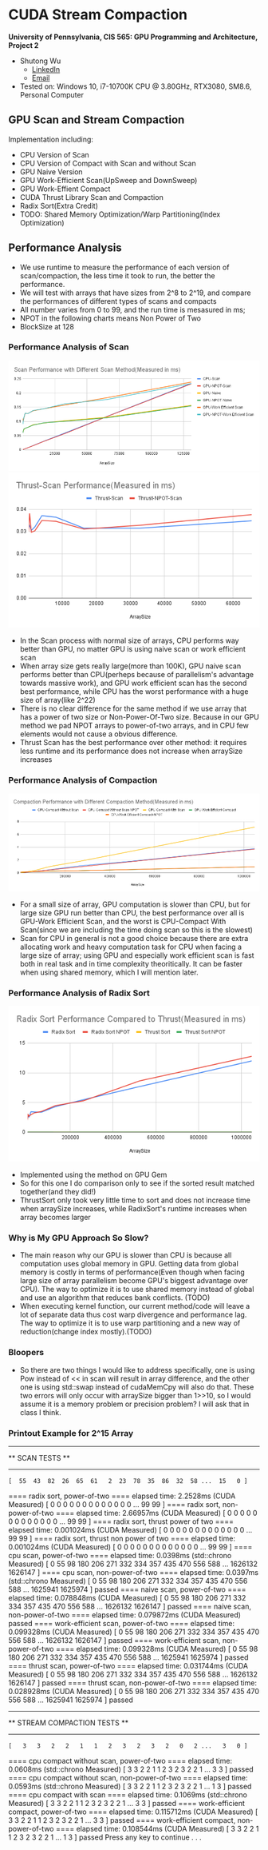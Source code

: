 CUDA Stream Compaction
======================

**University of Pennsylvania, CIS 565: GPU Programming and Architecture, Project 2**

* Shutong Wu
  * [LinkedIn](https://www.linkedin.com/in/shutong-wu-214043172/)
  * [Email](shutong@seas.uepnn.edu)
* Tested on: Windows 10, i7-10700K CPU @ 3.80GHz, RTX3080, SM8.6, Personal Computer 

## GPU Scan and Stream Compaction
Implementation including:
- CPU Version of Scan
- CPU Version of Compact with Scan and without Scan
- GPU Naive Version
- GPU Work-Efficient Scan(UpSweep and DownSweep)
- GPU Work-Effient Compact
- CUDA Thrust Library Scan and Compaction
- Radix Sort(Extra Credit)
- TODO: Shared Memory Optimization/Warp Partitioning(Index Optimization)

## Performance Analysis
- We use runtime to measure the performance of each version of scan/compaction, the less time it took to run, the better the performance.
- We will test with arrays that have sizes from 2^8 to 2^19, and compare the performances of different types of scans and compacts
- All number varies from 0 to 99, and the run time is mesasured in ms;
- NPOT in the following charts means Non Power of Two
- BlockSize at 128

### Performance Analysis of Scan
![Scan](./img/Scan.png)
![ThrustScan](./img/Thrust-scan.png)
- In the Scan process with normal size of arrays, CPU performs way better than GPU, no matter GPU is using naive scan or work efficient scan
- When array size gets really large(more than 100K), GPU naive scan performs better than CPU(perheps because of parallelism's advantage towards massive work), and GPU work efficient scan has the second best performance, while CPU has the worst performance with a huge size of array(like 2^22)
- There is no clear difference for the same method if we use array that has a power of two size or Non-Power-Of-Two size. Because in our GPU method we pad NPOT arrays to power-of-two arrays, and in CPU few elements would not cause a obvious difference.
- Thrust Scan has the best performance over other method: it requires less runtime and its performance does not increase when arraySize increases

### Performance Analysis of Compaction
![Compact](./img/Compact.png)
- For a small size of array, GPU computation is slower than CPU, but for large size GPU run better than CPU, the best performance over all is GPU-Work Efficient Scan, and the worst is CPU-Compact With Scan(since we are including the time doing scan so this is the slowest)
- Scan for CPU in general is not a good choice because there are extra allocating work and heavy computation task for CPU when facing a large size of array; using GPU and especially work efficient scan is fast both in real task and in time complexity theoritically. It can be faster when using shared memory, which I will mention later.


### Performance Analysis of Radix Sort
![RadixSort](./img/RadixSort.png)
- Implemented using the method on GPU Gem 
- So for this one I do comparison only to see if the sorted result matched together(and they did!)
- ThrustSort only took very little time to sort and does not increase time when arraySize increases, while RadixSort's runtime increases when array becomes larger


### Why is My GPU Approach So Slow?
- The main reason why our GPU is slower than CPU is because all computation uses global memory in GPU. Getting data from global memory is costly in terms of performance(Even though when facing large size of array parallelism become GPU's biggest advantage over CPU). The way to optimize it is to use shared memory instead of global and use an algorithm that reduces bank conflicts. (TODO)
- When executing kernel function, our current method/code will leave a lot of separate data thus cost warp divergence and performance lag. The way to optimize it is to use warp partitioning and a new way of reduction(change index mostly).(TODO)

### Bloopers
- So there are two things I would like to address specifically, one is using Pow instead of << in scan will result in array difference, and the other one is using std::swap instead of cudaMemCpy will also do that. These two errors will only occur with arraySize bigger than 1>>10, so I would assume it is a memory problem or precision problem? I will ask that in class I think. 


### Printout Example for 2^15 Array
****************
** SCAN TESTS **
****************
    [  55  43  82  26  65  61   2  23  78  35  86  32  58 ...  15   0 ]
==== radix sort, power-of-two ====
   elapsed time: 2.2528ms    (CUDA Measured)
    [   0   0   0   0   0   0   0   0   0   0   0   0   0 ...  99  99 ]
==== radix sort, non-power-of-two ====
   elapsed time: 2.66957ms    (CUDA Measured)
    [   0   0   0   0   0   0   0   0   0   0   0   0   0 ...  99  99 ]
==== radix sort, thrust power of two ====
   elapsed time: 0.001024ms    (CUDA Measured)
    [   0   0   0   0   0   0   0   0   0   0   0   0   0 ...  99  99 ]
==== radix sort, thrust non power of two ====
   elapsed time: 0.001024ms    (CUDA Measured)
    [   0   0   0   0   0   0   0   0   0   0   0   0   0 ...  99  99 ]
==== cpu scan, power-of-two ====
   elapsed time: 0.0398ms    (std::chrono Measured)
    [   0  55  98 180 206 271 332 334 357 435 470 556 588 ... 1626132 1626147 ]
==== cpu scan, non-power-of-two ====
   elapsed time: 0.0397ms    (std::chrono Measured)
    [   0  55  98 180 206 271 332 334 357 435 470 556 588 ... 1625941 1625974 ]
    passed
==== naive scan, power-of-two ====
   elapsed time: 0.078848ms    (CUDA Measured)
    [   0  55  98 180 206 271 332 334 357 435 470 556 588 ... 1626132 1626147 ]
    passed
==== naive scan, non-power-of-two ====
   elapsed time: 0.079872ms    (CUDA Measured)
    passed
==== work-efficient scan, power-of-two ====
   elapsed time: 0.099328ms    (CUDA Measured)
    [   0  55  98 180 206 271 332 334 357 435 470 556 588 ... 1626132 1626147 ]
    passed
==== work-efficient scan, non-power-of-two ====
   elapsed time: 0.099328ms    (CUDA Measured)
    [   0  55  98 180 206 271 332 334 357 435 470 556 588 ... 1625941 1625974 ]
    passed
==== thrust scan, power-of-two ====
   elapsed time: 0.031744ms    (CUDA Measured)
    [   0  55  98 180 206 271 332 334 357 435 470 556 588 ... 1626132 1626147 ]
    passed
==== thrust scan, non-power-of-two ====
   elapsed time: 0.028928ms    (CUDA Measured)
    [   0  55  98 180 206 271 332 334 357 435 470 556 588 ... 1625941 1625974 ]
    passed

*****************************
** STREAM COMPACTION TESTS **
*****************************
    [   3   3   2   2   1   1   2   3   2   3   2   0   2 ...   3   0 ]
==== cpu compact without scan, power-of-two ====
   elapsed time: 0.0608ms    (std::chrono Measured)
    [   3   3   2   2   1   1   2   3   2   3   2   2   1 ...   3   3 ]
    passed
==== cpu compact without scan, non-power-of-two ====
   elapsed time: 0.0593ms    (std::chrono Measured)
    [   3   3   2   2   1   1   2   3   2   3   2   2   1 ...   1   3 ]
    passed
==== cpu compact with scan ====
   elapsed time: 0.1069ms    (std::chrono Measured)
    [   3   3   2   2   1   1   2   3   2   3   2   2   1 ...   3   3 ]
    passed
==== work-efficient compact, power-of-two ====
   elapsed time: 0.115712ms    (CUDA Measured)
    [   3   3   2   2   1   1   2   3   2   3   2   2   1 ...   3   3 ]
    passed
==== work-efficient compact, non-power-of-two ====
   elapsed time: 0.108544ms    (CUDA Measured)
    [   3   3   2   2   1   1   2   3   2   3   2   2   1 ...   1   3 ]
    passed
Press any key to continue . . .
```
